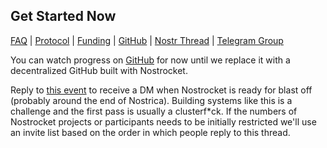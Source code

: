 ## Get Started Now
[FAQ](/faq.html) | [Protocol](/protocol.html) | [Funding](/funding.html) | [GitHub](https://github.com/nostrocket) | [Nostr Thread](https://snort.social/e/note12qu5r2vnnfpn0kdw77ujxg7r2dzped0tu7038lkh0t4vv9g3vd2qjxr9c7) | [Telegram Group](https://t.me/nostrocket)

You can watch progress on [GitHub](https://github.com/nostrocket) for now until we replace it with a decentralized GitHub built with Nostrocket.

Reply to [this event](https://snort.social/e/note12qu5r2vnnfpn0kdw77ujxg7r2dzped0tu7038lkh0t4vv9g3vd2qjxr9c7) to receive a DM when Nostrocket is ready for blast off (probably around the end of Nostrica). Building systems like this is a challenge and the first pass is usually a clusterf*ck. If the numbers of Nostrocket projects or participants needs to be initially restricted we'll use an invite list based on the order in which people reply to this thread.